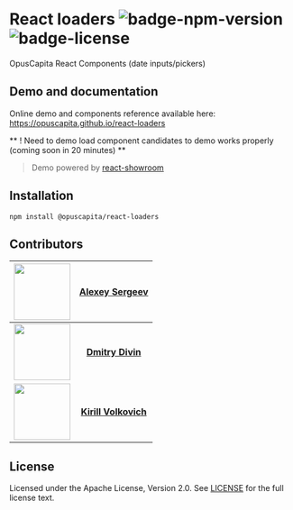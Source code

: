 # React loaders ![badge-npm-version](https://img.shields.io/npm/v/@opuscapita/react-loaders.svg) ![badge-license](https://img.shields.io/github/license/OpusCapita/react-loaders.svg)

OpusCapita React Components (date inputs/pickers)

## Demo and documentation

Online demo and components reference available here: https://opuscapita.github.io/react-loaders

** ! Need to demo load component candidates to demo works properly (coming soon in 20 minutes) **

> Demo powered by [react-showroom](https://github.com/OpusCapitaBES/js-react-showroom-client)

## Installation

`npm install @opuscapita/react-loaders`

## Contributors

| [<img src="https://avatars.githubusercontent.com/u/24603787?v=3" width="100px;"/>](https://github.com/asergeev-sc) | [**Alexey Sergeev**](https://github.com/asergeev-sc)     |
| :---: | :---: |
| [<img src="https://avatars.githubusercontent.com/u/24733803?v=3" width="100px;"/>](https://github.com/ddivin-sc) | [**Dmitry Divin**](https://github.com/ddivin-sc) |
| [<img src="https://avatars.githubusercontent.com/u/24652543?v=3" width="100px;"/>](https://github.com/kvolkovich-sc) | [**Kirill Volkovich**](https://github.com/kvolkovich-sc) |

## License

Licensed under the Apache License, Version 2.0. See [LICENSE](./LICENSE) for the full license text.
